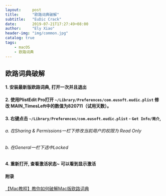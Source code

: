 ```yaml
---
layout:     post
title:      "欧路词典破解"
subtitle:   "EuDic Crack"
date:       2019-07-21T17:27:49+08:00
author:     "Ely Xiao"
header-img: "img/common.jpg"
catalog: true
tags:
    - macOS
    - 欧路词典
---
```

## 欧路词典破解
#### 1. 安装最新版欧路词典, 打开一次并且退出
#### 2. 使用PlistEdit Pro打开 `~/Library/Preferences/com.eusoft.eudic.plist` 修改 MAIN_TimesLeft中的数值为820711（试用天数）。
#### 3. 右键点击 `~/Library/Preferences/com.eusoft.eudic.plist` - `Get Info/简介`, 

###### a. 在Sharing & Permissions一栏下修改当前用户的权限为 Read Only 
###### b. 在General一栏下选中Locked 

#### 4. 重新打开, 查看激活状态~ 可以看到显示激活


#### 附录
[【Mac教程】教你如何破解Mac版欧路词典](https://www.macdu.org/17456.html)

